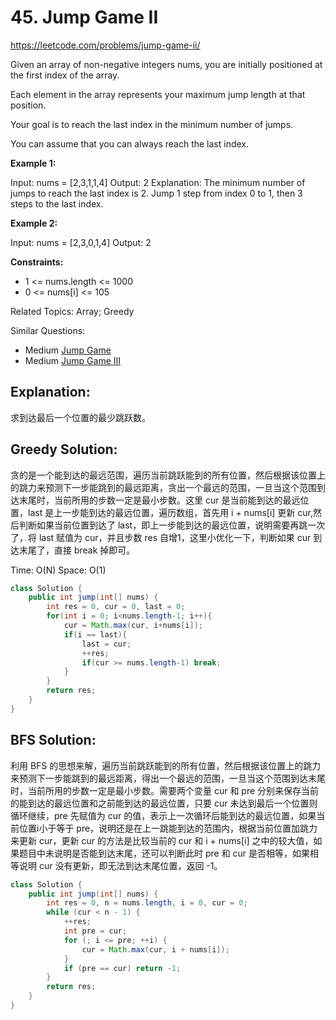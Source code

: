# 45. Jump Game II
<https://leetcode.com/problems/jump-game-ii/>

Given an array of non-negative integers nums, you are initially positioned at the first index of the array.

Each element in the array represents your maximum jump length at that position.

Your goal is to reach the last index in the minimum number of jumps.

You can assume that you can always reach the last index.

 

**Example 1:**

Input: nums = [2,3,1,1,4]
Output: 2
Explanation: The minimum number of jumps to reach the last index is 2. Jump 1 step from index 0 to 1, then 3 steps to the last index.

**Example 2:**

Input: nums = [2,3,0,1,4]
Output: 2
 

**Constraints:**

* 1 <= nums.length <= 1000
* 0 <= nums[i] <= 105

Related Topics: Array; Greedy

Similar Questions: 
* Medium [Jump Game](https://leetcode.com/problems/jump-game/)
* Medium [Jump Game III](https://leetcode.com/problems/jump-game-iii/)

## Explanation: 
求到达最后一个位置的最少跳跃数。

## Greedy Solution: 
贪的是一个能到达的最远范围，遍历当前跳跃能到的所有位置，然后根据该位置上的跳力来预测下一步能跳到的最远距离，贪出一个最远的范围，一旦当这个范围到达末尾时，当前所用的步数一定是最小步数。这里 cur 是当前能到达的最远位置，last 是上一步能到达的最远位置，遍历数组，首先用 i + nums[i] 更新 cur,然后判断如果当前位置到达了 last，即上一步能到达的最远位置，说明需要再跳一次了，将 last 赋值为 cur，并且步数 res 自增1，这里小优化一下，判断如果 cur 到达末尾了，直接 break 掉即可。

Time: O(N)
Space: O(1)

```java
class Solution {
    public int jump(int[] nums) {
        int res = 0, cur = 0, last = 0;
        for(int i = 0; i<nums.length-1; i++){
            cur = Math.max(cur, i+nums[i]);
            if(i == last){
                last = cur;
                ++res;
                if(cur >= nums.length-1) break;
            }
        }
        return res;
    }
}
```

## BFS Solution: 
利用 BFS 的思想来解，遍历当前跳跃能到的所有位置，然后根据该位置上的跳力来预测下一步能跳到的最远距离，得出一个最远的范围，一旦当这个范围到达末尾时，当前所用的步数一定是最小步数。需要两个变量 cur 和 pre 分别来保存当前的能到达的最远位置和之前能到达的最远位置，只要 cur 未达到最后一个位置则循环继续，pre 先赋值为 cur 的值，表示上一次循环后能到达的最远位置，如果当前位置i小于等于 pre，说明还是在上一跳能到达的范围内，根据当前位置加跳力来更新 cur，更新 cur 的方法是比较当前的 cur 和 i + nums[i] 之中的较大值，如果题目中未说明是否能到达末尾，还可以判断此时 pre 和 cur 是否相等，如果相等说明 cur 没有更新，即无法到达末尾位置，返回 -1。

```java
class Solution {
    public int jump(int[] nums) {
        int res = 0, n = nums.length, i = 0, cur = 0;
        while (cur < n - 1) {
            ++res;
            int pre = cur;
            for (; i <= pre; ++i) {
                cur = Math.max(cur, i + nums[i]);
            }
            if (pre == cur) return -1;
        }
        return res;
    }
}
```